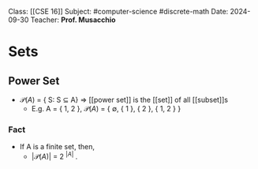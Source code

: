 
Class: [[CSE 16]]
Subject: #computer-science #discrete-math 
Date: 2024-09-30
Teacher: **Prof. Musacchio**

# Sets

## Power Set
- $\mathcal{P}(A)$ = { S: S $\subseteq$ A} => [[power set]] is the [[set]] of all [[subset]]s
	- E.g. A = { 1, 2 }, $\mathcal{P}(A)$ = { $\emptyset$, { 1 }, { 2 }, { 1, 2 } }

### Fact
- If A is a finite set, then, 
	- |$\mathcal{P}(A)$| = 2 $^{|A|}$ .